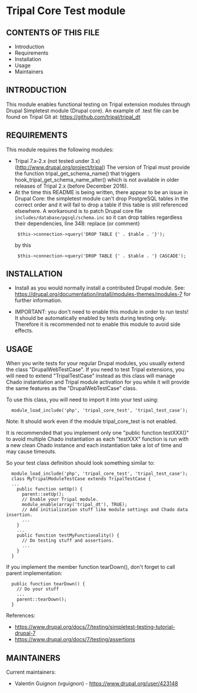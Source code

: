 Tripal Core Test module
=======================

CONTENTS OF THIS FILE
---------------------

 * Introduction
 * Requirements
 * Installation
 * Usage
 * Maintainers


INTRODUCTION
------------

This module enables functional testing on Tripal extension modules through
Drupal Simpletest module (Drupal core).
An example of .test file can be found on Tripal Git at:
https://github.com/tripal/tripal_dt


REQUIREMENTS
------------

This module requires the following modules:

 * Tripal 7.x-2.x (not tested under 3.x) (http://www.drupal.org/project/tripal)
   The version of Tripal must provide the function tripal_get_schema_name() that
   triggers hook_tripal_get_schema_name_alter() which is not available in older
   releases of Tripal 2.x (before December 2016).
 * At the time this README is being written, there appear to be an issue in
   Drupal Core: the simpletest module can't drop PostgreSQL tables in the
   correct order and it will fail to drop a table if this table is still
   referenced elsewhere.
   A workaround is to patch Drupal core file
   `includes/database/pgsql/schema.inc` so it can drop tables regardless their
   dependencies, line 348:
   replace (or comment)
   ```
    $this->connection->query('DROP TABLE {' . $table . '}');
   ```
   by this
   ```
    $this->connection->query('DROP TABLE {' . $table . '} CASCADE');
   ```


INSTALLATION
------------

 * Install as you would normally install a contributed Drupal module. See:
   https://drupal.org/documentation/install/modules-themes/modules-7
   for further information.

 * IMPORTANT: you don't need to enable this module in order to run tests! It
   should be automatically enabled by tests during testing only. Therefore it is
   recommended not to enable this module to avoid side effects.


USAGE
-----

When you write tests for your regular Drupal modules, you usually extend the
class "DrupalWebTestCase". If you need to test Tripal extensions, you will need
to extend "TripalTestCase" instead as this class will manage Chado instantiation
and Tripal module activation for you while it will provide the same features as
the "DrupalWebTestCase" class.

To use this class, you will need to import it into your test using:
```
  module_load_include('php', 'tripal_core_test', 'tripal_test_case');
```
Note: It should work even if the module tripal_core_test is not enabled.

It is recommended that you implement only one "public function testXXX()" to
avoid multiple Chado instantiation as each "testXXX" function is run with a new
clean Chado instance and each instantiation take a lot of time and may cause
timeouts.

So your test class definition should look something similar to:
```
  module_load_include('php', 'tripal_core_test', 'tripal_test_case');
  class MyTripalModuleTestCase extends TripalTestCase {
  ...
    public function setUp() {
      parent::setUp();
      // Enable your Tripal module.
      module_enable(array('tripal_dt'), TRUE);
      // Add initialization stuff like module settings and Chado data insertion.
      ...
    }
    ...
    public function testMyFunctionality() {
      // Do testing stuff and assertions.
      ...
    }
  }
```
If you implement the member function tearDown(), don't forget to call parent
implementation:
```
  public function tearDown() {
    // Do your stuff
    ...
    parent::tearDown();
  }
```
References:
 * https://www.drupal.org/docs/7/testing/simpletest-testing-tutorial-drupal-7
 * https://www.drupal.org/docs/7/testing/assertions


MAINTAINERS
-----------

Current maintainers:

 * Valentin Guignon (vguignon) - https://www.drupal.org/user/423148
